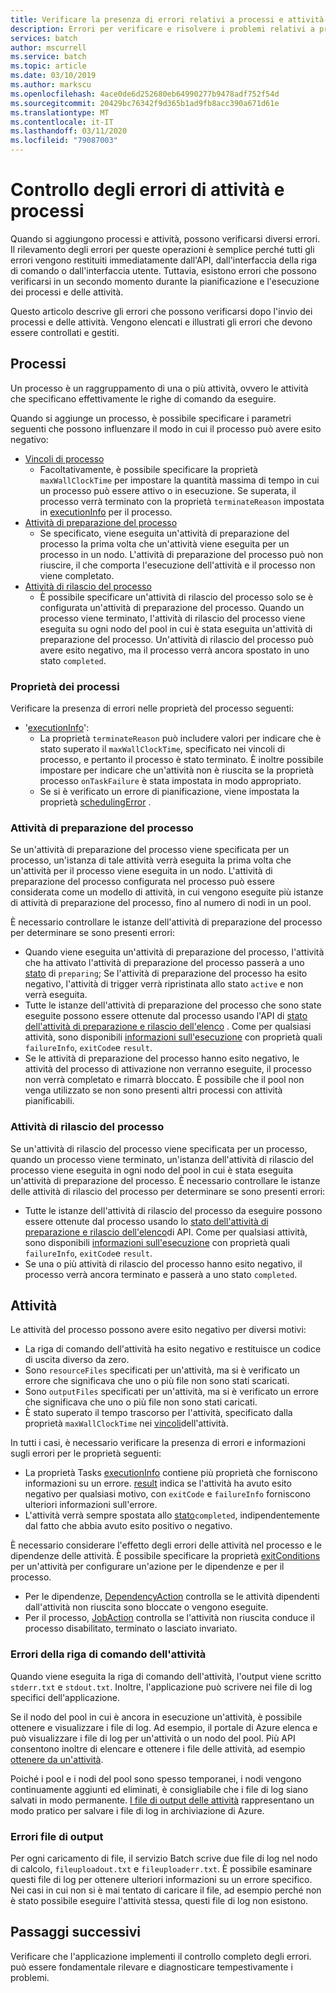 ```yaml
---
title: Verificare la presenza di errori relativi a processi e attività-Azure Batch | Microsoft Docs
description: Errori per verificare e risolvere i problemi relativi a processi e attività
services: batch
author: mscurrell
ms.service: batch
ms.topic: article
ms.date: 03/10/2019
ms.author: markscu
ms.openlocfilehash: 4ace0de6d252680eb64990277b9478adf752f54d
ms.sourcegitcommit: 20429bc76342f9d365b1ad9fb8acc390a671d61e
ms.translationtype: MT
ms.contentlocale: it-IT
ms.lasthandoff: 03/11/2020
ms.locfileid: "79087003"
---
```

# <a name="job-and-task-error-checking"></a>Controllo degli errori di attività e processi

Quando si aggiungono processi e attività, possono verificarsi diversi errori. Il rilevamento degli errori per queste operazioni è semplice perché tutti gli errori vengono restituiti immediatamente dall'API, dall'interfaccia della riga di comando o dall'interfaccia utente.  Tuttavia, esistono errori che possono verificarsi in un secondo momento durante la pianificazione e l'esecuzione dei processi e delle attività.

Questo articolo descrive gli errori che possono verificarsi dopo l'invio dei processi e delle attività. Vengono elencati e illustrati gli errori che devono essere controllati e gestiti.

## <a name="jobs"></a>Processi

Un processo è un raggruppamento di una o più attività, ovvero le attività che specificano effettivamente le righe di comando da eseguire.

Quando si aggiunge un processo, è possibile specificare i parametri seguenti che possono influenzare il modo in cui il processo può avere esito negativo:

- [Vincoli di processo](https://docs.microsoft.com/rest/api/batchservice/job/add#jobconstraints)
  - Facoltativamente, è possibile specificare la proprietà `maxWallClockTime` per impostare la quantità massima di tempo in cui un processo può essere attivo o in esecuzione. Se superata, il processo verrà terminato con la proprietà `terminateReason` impostata in [executionInfo](https://docs.microsoft.com/rest/api/batchservice/job/get#cloudjob) per il processo.
- [Attività di preparazione del processo](https://docs.microsoft.com/rest/api/batchservice/job/add#jobpreparationtask)
  - Se specificato, viene eseguita un'attività di preparazione del processo la prima volta che un'attività viene eseguita per un processo in un nodo. L'attività di preparazione del processo può non riuscire, il che comporta l'esecuzione dell'attività e il processo non viene completato.
- [Attività di rilascio del processo](https://docs.microsoft.com/rest/api/batchservice/job/add#jobreleasetask)
  - È possibile specificare un'attività di rilascio del processo solo se è configurata un'attività di preparazione del processo. Quando un processo viene terminato, l'attività di rilascio del processo viene eseguita su ogni nodo del pool in cui è stata eseguita un'attività di preparazione del processo. Un'attività di rilascio del processo può avere esito negativo, ma il processo verrà ancora spostato in uno stato `completed`.

### <a name="job-properties"></a>Proprietà dei processi

Verificare la presenza di errori nelle proprietà del processo seguenti:

- '[executionInfo](https://docs.microsoft.com/rest/api/batchservice/job/get#jobexecutioninformation)':
  - La proprietà `terminateReason` può includere valori per indicare che è stato superato il `maxWallClockTime`, specificato nei vincoli di processo, e pertanto il processo è stato terminato. È inoltre possibile impostare per indicare che un'attività non è riuscita se la proprietà processo `onTaskFailure` è stata impostata in modo appropriato.
  - Se si è verificato un errore di pianificazione, viene impostata la proprietà [schedulingError](https://docs.microsoft.com/rest/api/batchservice/job/get#jobschedulingerror) .
 
### <a name="job-preparation-tasks"></a>Attività di preparazione del processo

Se un'attività di preparazione del processo viene specificata per un processo, un'istanza di tale attività verrà eseguita la prima volta che un'attività per il processo viene eseguita in un nodo. L'attività di preparazione del processo configurata nel processo può essere considerata come un modello di attività, in cui vengono eseguite più istanze di attività di preparazione del processo, fino al numero di nodi in un pool.

È necessario controllare le istanze dell'attività di preparazione del processo per determinare se sono presenti errori:
- Quando viene eseguita un'attività di preparazione del processo, l'attività che ha attivato l'attività di preparazione del processo passerà a uno [stato](https://docs.microsoft.com/rest/api/batchservice/task/get#taskstate) di `preparing`; Se l'attività di preparazione del processo ha esito negativo, l'attività di trigger verrà ripristinata allo stato `active` e non verrà eseguita.  
- Tutte le istanze dell'attività di preparazione del processo che sono state eseguite possono essere ottenute dal processo usando l'API di [stato dell'attività di preparazione e rilascio dell'elenco](https://docs.microsoft.com/rest/api/batchservice/job/listpreparationandreleasetaskstatus) . Come per qualsiasi attività, sono disponibili [informazioni sull'esecuzione](https://docs.microsoft.com/rest/api/batchservice/job/listpreparationandreleasetaskstatus#jobpreparationandreleasetaskexecutioninformation) con proprietà quali `failureInfo`, `exitCode`e `result`.
- Se le attività di preparazione del processo hanno esito negativo, le attività del processo di attivazione non verranno eseguite, il processo non verrà completato e rimarrà bloccato. È possibile che il pool non venga utilizzato se non sono presenti altri processi con attività pianificabili.

### <a name="job-release-tasks"></a>Attività di rilascio del processo

Se un'attività di rilascio del processo viene specificata per un processo, quando un processo viene terminato, un'istanza dell'attività di rilascio del processo viene eseguita in ogni nodo del pool in cui è stata eseguita un'attività di preparazione del processo.  È necessario controllare le istanze delle attività di rilascio del processo per determinare se sono presenti errori:
- Tutte le istanze dell'attività di rilascio del processo da eseguire possono essere ottenute dal processo usando lo [stato dell'attività di preparazione e rilascio dell'elenco](https://docs.microsoft.com/rest/api/batchservice/job/listpreparationandreleasetaskstatus)di API. Come per qualsiasi attività, sono disponibili [informazioni sull'esecuzione](https://docs.microsoft.com/rest/api/batchservice/job/listpreparationandreleasetaskstatus#jobpreparationandreleasetaskexecutioninformation) con proprietà quali `failureInfo`, `exitCode`e `result`.
- Se una o più attività di rilascio del processo hanno esito negativo, il processo verrà ancora terminato e passerà a uno stato `completed`.

## <a name="tasks"></a>Attività

Le attività del processo possono avere esito negativo per diversi motivi:

- La riga di comando dell'attività ha esito negativo e restituisce un codice di uscita diverso da zero.
- Sono `resourceFiles` specificati per un'attività, ma si è verificato un errore che significava che uno o più file non sono stati scaricati.
- Sono `outputFiles` specificati per un'attività, ma si è verificato un errore che significava che uno o più file non sono stati caricati.
- È stato superato il tempo trascorso per l'attività, specificato dalla proprietà `maxWallClockTime` nei [vincoli](https://docs.microsoft.com/rest/api/batchservice/task/add#taskconstraints)dell'attività.

In tutti i casi, è necessario verificare la presenza di errori e informazioni sugli errori per le proprietà seguenti:
- La proprietà Tasks [executionInfo](https://docs.microsoft.com/rest/api/batchservice/task/get#taskexecutioninformation) contiene più proprietà che forniscono informazioni su un errore. [result](https://docs.microsoft.com/rest/api/batchservice/task/get#taskexecutionresult) indica se l'attività ha avuto esito negativo per qualsiasi motivo, con `exitCode` e `failureInfo` forniscono ulteriori informazioni sull'errore.
- L'attività verrà sempre spostata allo [stato](https://docs.microsoft.com/rest/api/batchservice/task/get#taskstate)`completed`, indipendentemente dal fatto che abbia avuto esito positivo o negativo.

È necessario considerare l'effetto degli errori delle attività nel processo e le dipendenze delle attività.  È possibile specificare la proprietà [exitConditions](https://docs.microsoft.com/rest/api/batchservice/task/add#exitconditions) per un'attività per configurare un'azione per le dipendenze e per il processo.
- Per le dipendenze, [DependencyAction](https://docs.microsoft.com/rest/api/batchservice/task/add#dependencyaction) controlla se le attività dipendenti dall'attività non riuscita sono bloccate o vengono eseguite.
- Per il processo, [JobAction](https://docs.microsoft.com/rest/api/batchservice/task/add#jobaction) controlla se l'attività non riuscita conduce il processo disabilitato, terminato o lasciato invariato.

### <a name="task-command-line-failures"></a>Errori della riga di comando dell'attività

Quando viene eseguita la riga di comando dell'attività, l'output viene scritto `stderr.txt` e `stdout.txt`. Inoltre, l'applicazione può scrivere nei file di log specifici dell'applicazione.

Se il nodo del pool in cui è ancora in esecuzione un'attività, è possibile ottenere e visualizzare i file di log. Ad esempio, il portale di Azure elenca e può visualizzare i file di log per un'attività o un nodo del pool. Più API consentono inoltre di elencare e ottenere i file delle attività, ad esempio [ottenere da un'attività](https://docs.microsoft.com/rest/api/batchservice/file/getfromtask).

Poiché i pool e i nodi del pool sono spesso temporanei, i nodi vengono continuamente aggiunti ed eliminati, è consigliabile che i file di log siano salvati in modo permanente. [I file di output delle attività](https://docs.microsoft.com/azure/batch/batch-task-output-files) rappresentano un modo pratico per salvare i file di log in archiviazione di Azure.

### <a name="output-file-failures"></a>Errori file di output
Per ogni caricamento di file, il servizio Batch scrive due file di log nel nodo di calcolo, `fileuploadout.txt` e `fileuploaderr.txt`. È possibile esaminare questi file di log per ottenere ulteriori informazioni su un errore specifico. Nei casi in cui non si è mai tentato di caricare il file, ad esempio perché non è stato possibile eseguire l'attività stessa, questi file di log non esistono.  

## <a name="next-steps"></a>Passaggi successivi

Verificare che l'applicazione implementi il controllo completo degli errori. può essere fondamentale rilevare e diagnosticare tempestivamente i problemi.
